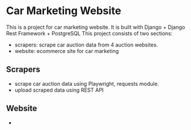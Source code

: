 # Car Marketing Website

This is a project for car marketing website.
It is built with Django + Django Rest Framework + PostgreSQL
This project consists of two sections:
* scrapers: scrape car auction data from 4 auction websites.
* website: ecommerce site for car marketing

## Scrapers

* scrape car auction data using Playwright, requests module.
* upload scraped data using REST API

## Website

* 
